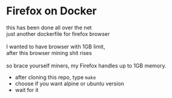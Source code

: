 # Firefox on Docker

this has been done all over the net <br>
just another dockerfile for firefox browser <br>
<br>
I wanted to have browser with 1GB limit, <br>
after this browser mining shit rises <br>
<br>
so brace yourself miners, my Firefox handles up to 1GB memory.
<br>
- after cloning this repo, type ```make``` <br>
- choose if you want alpine or ubuntu version <br>
- wait for it
